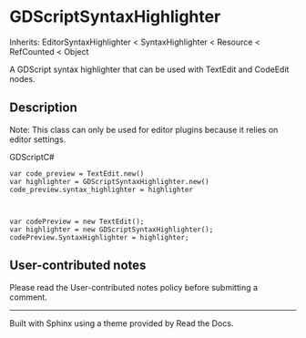 # GDScriptSyntaxHighlighter

Inherits: EditorSyntaxHighlighter < SyntaxHighlighter < Resource < RefCounted
< Object

A GDScript syntax highlighter that can be used with TextEdit and CodeEdit
nodes.

## Description

Note: This class can only be used for editor plugins because it relies on
editor settings.

GDScriptC#

    
    
    var code_preview = TextEdit.new()
    var highlighter = GDScriptSyntaxHighlighter.new()
    code_preview.syntax_highlighter = highlighter
    
    
    
    var codePreview = new TextEdit();
    var highlighter = new GDScriptSyntaxHighlighter();
    codePreview.SyntaxHighlighter = highlighter;
    

## User-contributed notes

Please read the User-contributed notes policy before submitting a comment.

* * *

Built with Sphinx using a theme provided by Read the Docs.

